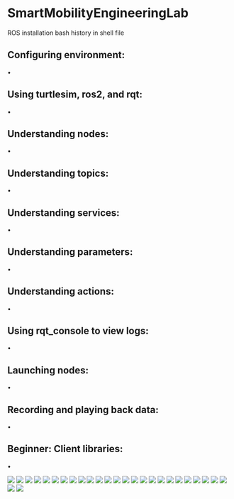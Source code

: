 # SmartMobilityEngineeringLab
ROS installation bash history in shell file


## Configuring environment:
• 
## Using turtlesim, ros2, and rqt:
• 
## Understanding nodes:
• 
## Understanding topics:
• 
## Understanding services:
• 
## Understanding parameters:
• 
## Understanding actions:
• 
## Using rqt_console to view logs:
• 
## Launching nodes:
• 
## Recording and playing back data:
• 
## Beginner: Client libraries:
• 

<img src="images/Screenshot from 2023-09-19 11-21-51.png">
<img src="images/Screenshot from 2023-09-19 11-23-31.png">
<img src="images/Screenshot from 2023-09-19 11-25-45.png">
<img src="images/Screenshot from 2023-09-20 09-24-28.png">
<img src="images/Screenshot from 2023-09-20 09-24-36.png">
<img src="images/Screenshot from 2023-09-20 09-26-58.png">
<img src="images/Screenshot from 2023-09-20 09-27-14.png">
<img src="images/Screenshot from 2023-09-20 09-32-55.png">
<img src="images/Screenshot from 2023-09-20 09-33-01.png">
<img src="images/Screenshot from 2023-09-20 10-20-32.png">
<img src="images/Screenshot from 2023-09-20 10-21-02.png">
<img src="images/Screenshot from 2023-09-20 10-21-35.png">
<img src="images/Screenshot from 2023-09-23 19-27-28.png">
<img src="images/Screenshot from 2023-09-23 19-41-28.png">
<img src="images/Screenshot from 2023-09-23 19-42-10.png">
<img src="images/Screenshot from 2023-09-23 19-47-41.png">
<img src="images/Screenshot from 2023-09-23 19-52-09.png">
<img src="images/Screenshot from 2023-09-23 19-52-50.png">
<img src="images/Screenshot from 2023-09-24 21-24-49.png">
<img src="images/Screenshot from 2023-09-24 21-28-44.png">
<img src="images/Screenshot from 2023-09-24 21-30-28.png">
<img src="images/Screenshot from 2023-09-24 21-33-31.png">
<img src="images/Screenshot from 2023-09-24 21-42-37.png">
<img src="images/Screenshot from 2023-09-24 21-42-47.png">
<img src="images/Screenshot from 2023-09-24 21-42-52.png">
<img src="images/Screenshot from 2023-09-24 21-45-31.png">
<img src="images/Screenshot from 2023-09-24 21-48-22.png">
